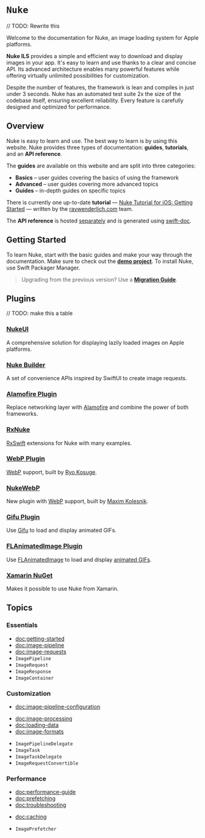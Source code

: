 # ``Nuke``

// TODO: Rewrite this

Welcome to the documentation for Nuke, an image loading system for Apple platforms.

**Nuke ILS** provides a simple and efficient way to download and display images in your app. It's easy to learn and use thanks to a clear and concise API. Its advanced architecture enables many powerful features while offering virtually unlimited possibilities for customization.

Despite the number of features, the framework is lean and compiles in just under 3 seconds. Nuke has an automated test suite 2x the size of the codebase itself, ensuring excellent reliability. Every feature is carefully designed and optimized for performance.

## Overview

Nuke is easy to learn and use. The best way to learn is by using this website. Nuke provides three types of documentation: **guides**, **tutorials**, and an **API reference**.

The **guides** are available on this website and are split into three categories:

- **Basics** – user guides covering the basics of using the framework
- **Advanced** – user guides covering more advanced topics
- **Guides** – in-depth guides on specific topics

There is currently one up-to-date **tutorial** — [Nuke Tutorial for iOS: Getting Started](https://www.raywenderlich.com/11070743-nuke-tutorial-for-ios-getting-started) — written by the [raywenderlich.com](https://www.raywenderlich.com) team.

The **API reference** is hosted [separately](https://kean-org.github.io/docs/nuke/reference/10.2.0/) and is generated using [swift-doc](https://github.com/SwiftDocOrg/swift-doc).

## Getting Started

To learn Nuke, start with the basic guides and make your way through the documentation. Make sure to check out the [**demo project**](https://github.com/kean/NukeDemo). To install Nuke, use Swift Packager Manager.

> Upgrading from the previous version? Use a [**Migration Guide**](https://github.com/kean/Nuke/blob/10.0.0/Documentation/Migrations).

## Plugins

// TODO: make this a table

### [NukeUI](https://github.com/kean/NukeUI)

A comprehensive solution for displaying lazily loaded images on Apple platforms.

### [Nuke Builder](https://github.com/kean/NukeBuilder)

A set of convenience APIs inspired by SwiftUI to create image requests.

### [Alamofire Plugin](https://github.com/kean/Nuke-Alamofire-Plugin)

Replace networking layer with [Alamofire](https://github.com/Alamofire/Alamofire) and combine the power of both frameworks.

### [RxNuke](https://github.com/kean/RxNuke)

[RxSwift](https://github.com/ReactiveX/RxSwift) extensions for Nuke with many examples.

### [WebP Plugin](https://github.com/ryokosuge/Nuke-WebP-Plugin)

[WebP](https://developers.google.com/speed/webp/) support, built by [Ryo Kosuge](https://github.com/ryokosuge).

### [NukeWebP](https://github.com/makleso6/NukeWebP)

New plugin with [WebP](https://developers.google.com/speed/webp/) support, built by [Maxim Kolesnik](https://github.com/makleso6).

### [Gifu Plugin](https://github.com/kean/Nuke-Gifu-Plugin)

Use [Gifu](https://github.com/kaishin/Gifu) to load and display animated GIFs.

### [FLAnimatedImage Plugin](https://github.com/kean/Nuke-AnimatedImage-Plugin)

Use [FLAnimatedImage](https://github.com/Flipboard/FLAnimatedImage) to load and display [animated GIFs]((https://www.youtube.com/watch?v=fEJqQMJrET4)).

### [Xamarin NuGet](https://github.com/roubachof/Xamarin.Forms.Nuke)

Makes it possible to use Nuke from Xamarin.

## Topics

### Essentials

- <doc:getting-started>
- <doc:image-pipeline>
- <doc:image-requests>
- ``ImagePipeline``
- ``ImageRequest``
- ``ImageResponse``
- ``ImageContainer``

### Customization

<!--Articles-->
- <doc:image-pipeline-configuration>

<!--Collections-->
- <doc:image-processing>
- <doc:loading-data>
- <doc:image-formats>

<!--Symbols-->
- ``ImagePipelineDelegate``
- ``ImageTask``
- ``ImageTaskDelegate``
- ``ImageRequestConvertible``

### Performance

<!--Articles-->
- <doc:performance-guide>
- <doc:prefetching>
- <doc:troubleshooting>

<!--Collections-->
- <doc:caching>

<!--Symbols-->
- ``ImagePrefetcher``
